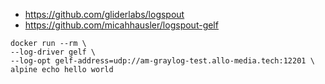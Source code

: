 * https://github.com/gliderlabs/logspout
* https://github.com/micahhausler/logspout-gelf

```
docker run --rm \
--log-driver gelf \
--log-opt gelf-address=udp://am-graylog-test.allo-media.tech:12201 \
alpine echo hello world
```